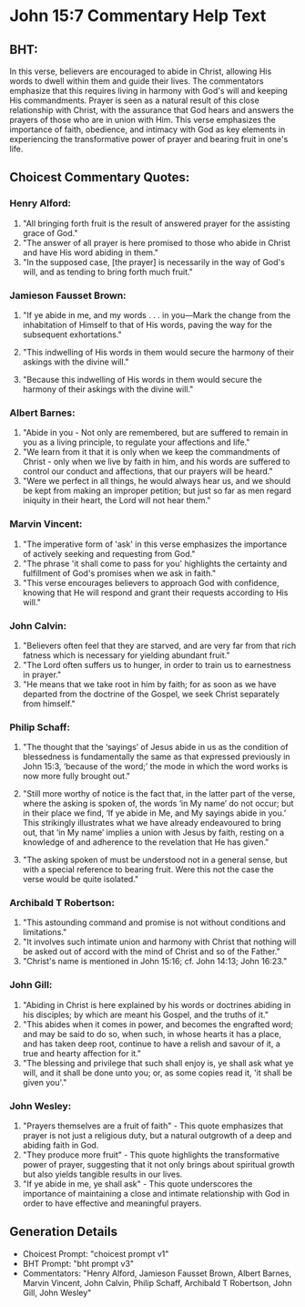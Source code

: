 # John 15:7 Commentary Help Text

## BHT:
In this verse, believers are encouraged to abide in Christ, allowing His words to dwell within them and guide their lives. The commentators emphasize that this requires living in harmony with God's will and keeping His commandments. Prayer is seen as a natural result of this close relationship with Christ, with the assurance that God hears and answers the prayers of those who are in union with Him. This verse emphasizes the importance of faith, obedience, and intimacy with God as key elements in experiencing the transformative power of prayer and bearing fruit in one's life.

## Choicest Commentary Quotes:
### Henry Alford:
1. "All bringing forth fruit is the result of answered prayer for the assisting grace of God."
2. "The answer of all prayer is here promised to those who abide in Christ and have His word abiding in them."
3. "In the supposed case, [the prayer] is necessarily in the way of God's will, and as tending to bring forth much fruit."

### Jamieson Fausset Brown:
1. "If ye abide in me, and my words . . . in you—Mark the change from the inhabitation of Himself to that of His words, paving the way for the subsequent exhortations." 

2. "This indwelling of His words in them would secure the harmony of their askings with the divine will." 

3. "Because this indwelling of His words in them would secure the harmony of their askings with the divine will."

### Albert Barnes:
1. "Abide in you - Not only are remembered, but are suffered to remain in you as a living principle, to regulate your affections and life."
2. "We learn from it that it is only when we keep the commandments of Christ - only when we live by faith in him, and his words are suffered to control our conduct and affections, that our prayers will be heard."
3. "Were we perfect in all things, he would always hear us, and we should be kept from making an improper petition; but just so far as men regard iniquity in their heart, the Lord will not hear them."

### Marvin Vincent:
1. "The imperative form of 'ask' in this verse emphasizes the importance of actively seeking and requesting from God."
2. "The phrase 'it shall come to pass for you' highlights the certainty and fulfillment of God's promises when we ask in faith."
3. "This verse encourages believers to approach God with confidence, knowing that He will respond and grant their requests according to His will."

### John Calvin:
1. "Believers often feel that they are starved, and are very far from that rich fatness which is necessary for yielding abundant fruit."
2. "The Lord often suffers us to hunger, in order to train us to earnestness in prayer."
3. "He means that we take root in him by faith; for as soon as we have departed from the doctrine of the Gospel, we seek Christ separately from himself."

### Philip Schaff:
1. "The thought that the ‘sayings’ of Jesus abide in us as the condition of blessedness is fundamentally the same as that expressed previously in John 15:3, ‘because of the word;’ the mode in which the word works is now more fully brought out."

2. "Still more worthy of notice is the fact that, in the latter part of the verse, where the asking is spoken of, the words ‘in My name’ do not occur; but in their place we find, ‘If ye abide in Me, and My sayings abide in you.’ This strikingly illustrates what we have already endeavoured to bring out, that ‘in My name’ implies a union with Jesus by faith, resting on a knowledge of and adherence to the revelation that He has given."

3. "The asking spoken of must be understood not in a general sense, but with a special reference to bearing fruit. Were this not the case the verse would be quite isolated."

### Archibald T Robertson:
1. "This astounding command and promise is not without conditions and limitations."
2. "It involves such intimate union and harmony with Christ that nothing will be asked out of accord with the mind of Christ and so of the Father."
3. "Christ's name is mentioned in John 15:16; cf. John 14:13; John 16:23."

### John Gill:
1. "Abiding in Christ is here explained by his words or doctrines abiding in his disciples; by which are meant his Gospel, and the truths of it."
2. "This abides when it comes in power, and becomes the engrafted word; and may be said to do so, when such, in whose hearts it has a place, and has taken deep root, continue to have a relish and savour of it, a true and hearty affection for it."
3. "The blessing and privilege that such shall enjoy is, ye shall ask what ye will, and it shall be done unto you; or, as some copies read it, 'it shall be given you'."

### John Wesley:
1. "Prayers themselves are a fruit of faith" - This quote emphasizes that prayer is not just a religious duty, but a natural outgrowth of a deep and abiding faith in God.
2. "They produce more fruit" - This quote highlights the transformative power of prayer, suggesting that it not only brings about spiritual growth but also yields tangible results in our lives.
3. "If ye abide in me, ye shall ask" - This quote underscores the importance of maintaining a close and intimate relationship with God in order to have effective and meaningful prayers.


## Generation Details
- Choicest Prompt: "choicest prompt v1"
- BHT Prompt: "bht prompt v3"
- Commentators: "Henry Alford, Jamieson Fausset Brown, Albert Barnes, Marvin Vincent, John Calvin, Philip Schaff, Archibald T Robertson, John Gill, John Wesley"
